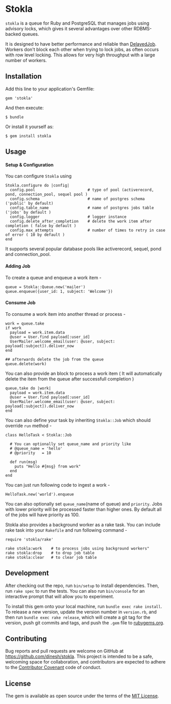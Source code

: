 # Stokla

`stokla` is a queue for Ruby and PostgreSQL that manages jobs using advisory locks, which gives it several advantages over other RDBMS-backed queues. 

It is designed to have better performance and reliable than [DelayedJob](https://github.com/collectiveidea/delayed_job). Workers don't block each other when trying to lock jobs, as often occurs with row level locking. This allows for very high throughput with a large number of workers. 

## Installation

Add this line to your application's Gemfile:

```
gem 'stokla'
```

And then execute:

    $ bundle

Or install it yourself as:

    $ gem install stokla

## Usage

#### Setup & Configuration

You can configure `Stokla` using

```
Stokla.configure do |config|
  config.pool                       # type of pool (activerecord, pond, connection_pool, sequel pool )
  config.schema                     # name of postgres schema ('public' by default)
  config.table_name                 # name of postgres jobs table ('jobs' by default )
  config.logger                     # logger instance
  config.delete_after_completion    # delete the work item after completion ( false by default )
  config.max_attempts               # number of times to retry in case of error ( 10 by default )
end

```

It supports several popular database pools like activerecord, sequel, pond and connection_pool. 

#### Adding Job

To create a queue and enqueue a work item -

```
queue = Stokla::Queue.new('mailer')
queue.enqueue({user_id: 1, subject: 'Welcome'})
```

#### Consume Job

To consume a work item into another thread or process -

```
work = queue.take
if work
  payload = work.item.data
  @user = User.find payload[:user_id]
  UserMailer.welcome_email(user: @user, subject: payload[:subject]).deliver_now
end

## afterwards delete the job from the queue
queue.delete(work)

```

You can also provide an block to process a work item ( It will automatically delete the item from the queue after successfull completion ) 

```
queue.take do |work|
  payload = work.item.data
  @user = User.find payload[:user_id]
  UserMailer.welcome_email(user: @user, subject: payload[:subject]).deliver_now
end
```

You can also define your task by inheriting `Stokla::Job` which should override `run` method -

```
class HelloTask < Stokla::Job

  # You can optionally set queue_name and priority like
  # @queue_name = 'hello'
  # @priority   = 10
  
  def run(msg)
    puts "Hello #{msg} from work"
  end
end

```

You can just run following code to ingest a work -

    HelloTask.new('world').enqueue
  

You can also optionally set `queue_name`(name of queue) and `priority`. Jobs with lower priority will be processed faster than higher ones. By default all of the jobs will have priority as 100. 

Stokla also provides a background worker as a rake task. You can include rake task into your `Rakefile` and run following command -

    require 'stokla/rake'

    rake stokla:work    # to process jobs using background workers" 
    rake stokla:drop    # to drop job table
    rake stokla:clear   # to clear job table

## Development

After checking out the repo, run `bin/setup` to install dependencies. Then, run `rake spec` to run the tests. You can also run `bin/console` for an interactive prompt that will allow you to experiment.

To install this gem onto your local machine, run `bundle exec rake install`. To release a new version, update the version number in `version.rb`, and then run `bundle exec rake release`, which will create a git tag for the version, push git commits and tags, and push the `.gem` file to [rubygems.org](https://rubygems.org).

## Contributing

Bug reports and pull requests are welcome on GitHub at https://github.com/dinesh/stokla. This project is intended to be a safe, welcoming space for collaboration, and contributors are expected to adhere to the [Contributor Covenant](http://contributor-covenant.org) code of conduct.


## License

The gem is available as open source under the terms of the [MIT License](http://opensource.org/licenses/MIT).

